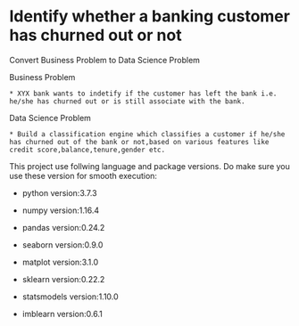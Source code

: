 
# Identify whether a banking customer has churned out or not

Convert Business Problem to Data Science Problem

Business Problem

    * XYX bank wants to indetify if the customer has left the bank i.e. he/she has churned out or is still associate with the bank.

Data Science Problem

    * Build a classification engine which classifies a customer if he/she has churned out of the bank or not,based on various features like credit score,balance,tenure,gender etc.

This project use follwing language and package versions. Do make sure you use these version for smooth execution:

* python version:3.7.3

* numpy version:1.16.4

* pandas version:0.24.2

* seaborn version:0.9.0

* matplot version:3.1.0

* sklearn version:0.22.2

* statsmodels version:1.10.0

* imblearn version:0.6.1
